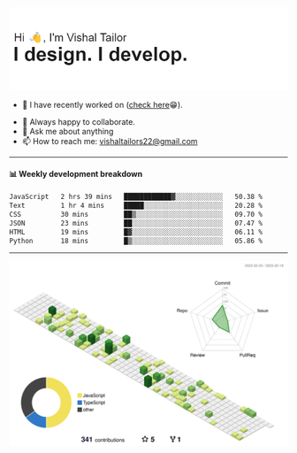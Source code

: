 ![Hi, I'm Vishal Tailor. I design. I develop.](https://github.com/vishaltailors/vishaltailors/blob/main/header.png?raw=true)

- 🔭 I have recently worked on ([check here](https://vishaltailor.com)😁).
<!-- - 🎦 Currently watching: JavaScript: The Hard Parts By Will Sentance. -->
- 👯 Always happy to collaborate.
- 💬 Ask me about anything
- 📫 How to reach me: <a href="mailto:vishaltailors22@gmail.com">vishaltailors22@gmail.com</a>

<hr /> 
<h4>📊 Weekly development breakdown</h4>
<!--START_SECTION:waka-->

```text
JavaScript   2 hrs 39 mins   ████████████▓░░░░░░░░░░░░   50.38 %
Text         1 hr 4 mins     █████░░░░░░░░░░░░░░░░░░░░   20.28 %
CSS          30 mins         ██▒░░░░░░░░░░░░░░░░░░░░░░   09.70 %
JSON         23 mins         ██░░░░░░░░░░░░░░░░░░░░░░░   07.47 %
HTML         19 mins         █▓░░░░░░░░░░░░░░░░░░░░░░░   06.11 %
Python       18 mins         █▒░░░░░░░░░░░░░░░░░░░░░░░   05.86 %
```

<!--END_SECTION:waka-->
<hr /> 

![](./profile-3d-contrib/profile-green-animate.svg)
